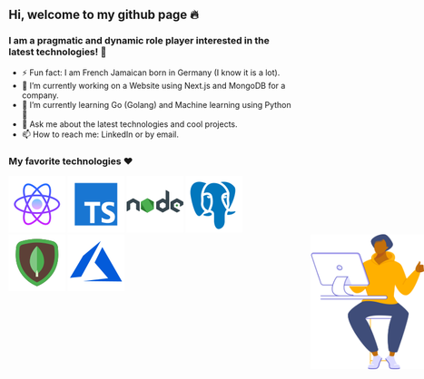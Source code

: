 ## Hi, welcome to my github page 🔥
### I am a pragmatic and dynamic role player interested in the latest technologies!   👋

- ⚡ Fun fact: I am French Jamaican born in Germany (I know it is a lot).
- 🔭 I’m currently working on a Website using Next.js and MongoDB for a company.
- 🌱 I’m currently learning Go (Golang) and Machine learning using Python 🐍
- 💬 Ask me about the latest technologies and cool projects.
- 📫 How to reach me: LinkedIn or by email.

### My favorite technologies ❤️
![Cool image](./icons8-react-native-100.png)
![Cool image](./icons8-typescript-100.png)
![Cool image](./icons8-nodejs-100.png)
![Cool image](./icons8-postgresql-100.png)
![Cool image](./icons8-mongodb-100.png)
![Cool image](./icons8-azure-100.png)
<img src="./character-16.png" alt="alt text" width="200" style="position:absolute; right:0"/>
